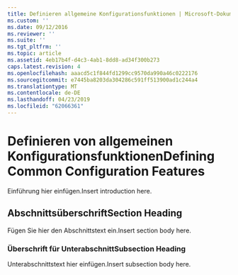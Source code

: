```yaml
---
title: Definieren allgemeine Konfigurationsfunktionen | Microsoft-Dokumentation
ms.custom: ''
ms.date: 09/12/2016
ms.reviewer: ''
ms.suite: ''
ms.tgt_pltfrm: ''
ms.topic: article
ms.assetid: 4eb17b4f-d4c3-4ab1-8dd8-ad34f300b273
caps.latest.revision: 4
ms.openlocfilehash: aaacd5c1f844fd1299cc9570da990a46c0222176
ms.sourcegitcommit: e7445ba8203da304286c591ff513900ad1c244a4
ms.translationtype: MT
ms.contentlocale: de-DE
ms.lasthandoff: 04/23/2019
ms.locfileid: "62066361"
---
```

# <a name="defining-common-configuration-features"></a><span data-ttu-id="c379d-102">Definieren von allgemeinen Konfigurationsfunktionen</span><span class="sxs-lookup"><span data-stu-id="c379d-102">Defining Common Configuration Features</span></span>

<span data-ttu-id="c379d-103">Einführung hier einfügen.</span><span class="sxs-lookup"><span data-stu-id="c379d-103">Insert introduction here.</span></span>

## <a name="section-heading"></a><span data-ttu-id="c379d-104">Abschnittsüberschrift</span><span class="sxs-lookup"><span data-stu-id="c379d-104">Section Heading</span></span>

<span data-ttu-id="c379d-105">Fügen Sie hier den Abschnittstext ein.</span><span class="sxs-lookup"><span data-stu-id="c379d-105">Insert section body here.</span></span>

### <a name="subsection-heading"></a><span data-ttu-id="c379d-106">Überschrift für Unterabschnitt</span><span class="sxs-lookup"><span data-stu-id="c379d-106">Subsection Heading</span></span>

<span data-ttu-id="c379d-107">Unterabschnittstext hier einfügen.</span><span class="sxs-lookup"><span data-stu-id="c379d-107">Insert subsection body here.</span></span>
